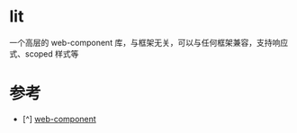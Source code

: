 # lit

一个高层的 web-component 库，与框架无关，可以与任何框架兼容，支持响应式、scoped 样式等

# 参考

- [^] [web-component](https://github.com/davatron5000/htmlwithsuperpowers)